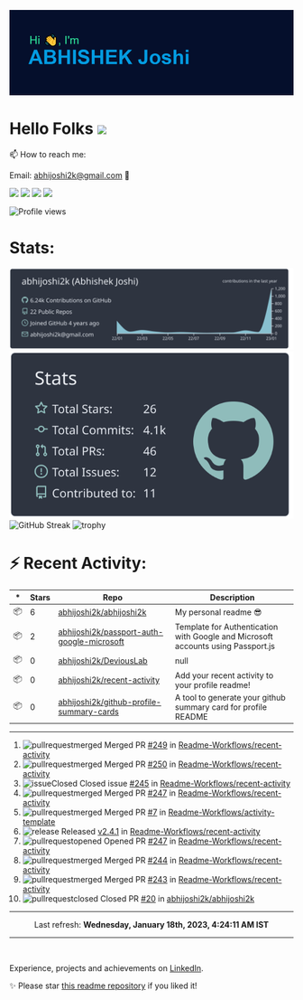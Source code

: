 ![Header](https://raw.githubusercontent.com/abhijoshi2k/abhijoshi2k/master/header.png "Header")

# Hello Folks <img src="https://raw.githubusercontent.com/MartinHeinz/MartinHeinz/master/wave.gif" width="30px">

<p>

📫 How to reach me:<br>

Email: abhijoshi2k@gmail.com &#x1F4E7;

</p>

<a href="https://www.linkedin.com/in/abhijoshi2k/"><img src="https://img.shields.io/badge/LinkedIn-blue?style=for-the-badge&logo=linkedin&logoColor=white"></a> <a href="mailto:abhijoshi2k@gmail.com"><img src="https://img.shields.io/badge/Gmail-D14836?style=for-the-badge&logo=gmail&logoColor=white"></a> <a href="https://instagram.com/abhi.joshi2k/"><img src="https://img.shields.io/badge/Instagram-E4405F?style=for-the-badge&logo=instagram&logoColor=white"></a> <a href="https://github.com/abhijoshi2k/"><img src="https://img.shields.io/badge/GitHub-100000?style=for-the-badge&logo=github&logoColor=white"></a>

<!-- - 🔭 Currently working on a competition hosting platform for <a href="https://github.com/CSI-SIESGST">CSI SIESGST</a> and a certification platform for <a href="https://github.com/ieeesiesgst">IEEE SIESGST</a>.

- 🌱 Currently learning React!

- 👯 I’m looking to collaborate on anything related to Web Development. -->

![Profile views](https://gpvc.arturio.dev/abhijoshi2k)

<h1><b>Stats:</b></h1>

![](https://raw.githubusercontent.com/abhijoshi2k/abhijoshi2k/master/profile-summary-card-output/nord_dark/0-profile-details.svg) ![](https://raw.githubusercontent.com/abhijoshi2k/abhijoshi2k/master/profile-summary-card-output/nord_dark/3-stats.svg) ![GitHub Streak](https://github-readme-streak-stats.herokuapp.com/?user=abhijoshi2k&theme=algolia) ![trophy](https://github-profile-trophy.vercel.app/?username=abhijoshi2k&theme=darkhub)

<h1><b>⚡ Recent Activity:</b></h1>

|*|Stars|Repo|Description|
|---|---|---|---|
| 📦 | 6 | [abhijoshi2k/abhijoshi2k](https://github.com/abhijoshi2k/abhijoshi2k) | My personal readme 😎 |
| 📦 | 2 | [abhijoshi2k/passport-auth-google-microsoft](https://github.com/abhijoshi2k/passport-auth-google-microsoft) | Template for Authentication with Google and Microsoft accounts using Passport.js |
| 📦 | 0 | [abhijoshi2k/DeviousLab](https://github.com/abhijoshi2k/DeviousLab) | null |
| 📦 | 0 | [abhijoshi2k/recent-activity](https://github.com/abhijoshi2k/recent-activity) | Add your recent activity to your profile readme! |
| 📦 | 0 | [abhijoshi2k/github-profile-summary-cards](https://github.com/abhijoshi2k/github-profile-summary-cards) | A tool to generate your github summary card for profile README |

---

<!--RECENT_ACTIVITY:start-->
1. ![pullrequestmerged] Merged PR [#249](https://github.com/Readme-Workflows/recent-activity/pull/249) in [Readme-Workflows/recent-activity](https://github.com/Readme-Workflows/recent-activity)<br>
2. ![pullrequestmerged] Merged PR [#250](https://github.com/Readme-Workflows/recent-activity/pull/250) in [Readme-Workflows/recent-activity](https://github.com/Readme-Workflows/recent-activity)<br>
3. ![issueClosed] Closed issue [#245](https://github.com/Readme-Workflows/recent-activity/issues/245) in [Readme-Workflows/recent-activity](https://github.com/Readme-Workflows/recent-activity)<br>
4. ![pullrequestmerged] Merged PR [#247](https://github.com/Readme-Workflows/recent-activity/pull/247) in [Readme-Workflows/recent-activity](https://github.com/Readme-Workflows/recent-activity)<br>
5. ![pullrequestmerged] Merged PR [#7](https://github.com/Readme-Workflows/activity-template/pull/7) in [Readme-Workflows/activity-template](https://github.com/Readme-Workflows/activity-template)<br>
6. ![release] Released [v2.4.1](https://github.com/Readme-Workflows/recent-activity/releases/tag/v2.4.1) in [Readme-Workflows/recent-activity](https://github.com/Readme-Workflows/recent-activity)<br>
7. ![pullrequestopened] Opened PR [#247](https://github.com/Readme-Workflows/recent-activity/pull/247) in [Readme-Workflows/recent-activity](https://github.com/Readme-Workflows/recent-activity)<br>
8. ![pullrequestmerged] Merged PR [#244](https://github.com/Readme-Workflows/recent-activity/pull/244) in [Readme-Workflows/recent-activity](https://github.com/Readme-Workflows/recent-activity)<br>
9. ![pullrequestmerged] Merged PR [#243](https://github.com/Readme-Workflows/recent-activity/pull/243) in [Readme-Workflows/recent-activity](https://github.com/Readme-Workflows/recent-activity)<br>
10. ![pullrequestclosed] Closed PR [#20](https://github.com/abhijoshi2k/abhijoshi2k/pull/20) in [abhijoshi2k/abhijoshi2k](https://github.com/abhijoshi2k/abhijoshi2k)<br>
<!--RECENT_ACTIVITY:end-->

---

<!--RECENT_ACTIVITY:last_update-->
<p align="center">Last refresh: <b>Wednesday, January 18th, 2023, 4:24:11 AM IST</b>
<!--RECENT_ACTIVITY:last_update_end-->

---

<br>

Experience, projects and achievements on <a href="https://www.linkedin.com/in/abhijoshi2k/">LinkedIn</a>.
<br>

<p>✨ Please star <a href="https://github.com/abhijoshi2k/abhijoshi2k">this readme repository</a> if you liked it!</p>

<!-- Badges -->

[issueopened]: https://cdn.jsdelivr.net/gh/Readme-Workflows/Readme-Icons@main/icons/octicons/IssueOpenedOld.svg
[issueclosed]: https://cdn.jsdelivr.net/gh/Readme-Workflows/Readme-Icons@main/icons/octicons/IssueClosedOld.svg

[pullrequestopened]: https://cdn.jsdelivr.net/gh/Readme-Workflows/Readme-Icons@main/icons/octicons/PullRequestOpened.svg
[pullrequestclosed]: https://cdn.jsdelivr.net/gh/Readme-Workflows/Readme-Icons@main/icons/octicons/PullRequestClosed.svg
[pullrequestmerged]: https://cdn.jsdelivr.net/gh/Readme-Workflows/Readme-Icons@main/icons/octicons/PullRequestMerged.svg

[comment]: https://cdn.jsdelivr.net/gh/Readme-Workflows/Readme-Icons@main/icons/octicons/Comment.svg

[changesrequested]: https://cdn.jsdelivr.net/gh/Readme-Workflows/Readme-Icons@main/icons/octicons/RequestedChanges.svg
[approved]: https://cdn.jsdelivr.net/gh/Readme-Workflows/Readme-Icons@main/icons/octicons/ApprovedChanges.svg

[repocreated]: https://cdn.jsdelivr.net/gh/Readme-Workflows/Readme-Icons@main/icons/octicons/Repository.svg
[release]: https://cdn.jsdelivr.net/gh/Readme-Workflows/Readme-Icons@main/icons/octicons/Release.svg
[star]: https://cdn.jsdelivr.net/gh/Readme-Workflows/Readme-Icons@main/icons/octicons/StarredRepository.svg
[wiki]: https://cdn.jsdelivr.net/gh/Readme-Workflows/Readme-Icons@main/icons/octicons/Wiki.svg
[fork]: https://cdn.jsdelivr.net/gh/Readme-Workflows/Readme-Icons@main/icons/octicons/ForkedRepository.svg
[people]: https://cdn.jsdelivr.net/gh/Readme-Workflows/Readme-Icons@main/icons/octicons/People.svg


<!--Wednesday, July 21st, 2021, 1:16:10 PM

**abhijoshi2k/abhijoshi2k** is a ✨ _special_ ✨ repository because its `README.md` (this file) appears on your GitHub profile.



Here are some ideas to get you started:



- 🔭 I’m currently working on ...

- 🌱 I’m currently learning ...

- 👯 I’m looking to collaborate on ...

- 🤔 I’m looking for help with ...

- 💬 Ask me about ...

- 📫 How to reach me: ...

- 😄 Pronouns: ...

- ⚡ Fun fact: ...

-->
